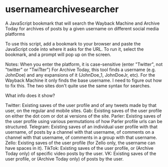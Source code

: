 # usernamearchivesearcher
A JavaScript bookmark that will search the Wayback Machine and Archive Today for archives of posts by a given username on different social media platforms

To use this script, add a bookmark to your browser and paste the JavaScript code into where it asks for the URL. To run it, select the bookmark, and a prompt will pop up on the screen.

Notes:
When you enter the platform, it is case-sensitive (enter "Twitter", not "twitter" or "TwiTter")
For Archive Today, this tool finds a username (e.g. JohnDoe) and any expansions of it (JohnDoe_1, JohnDoeJr, etc). For the Wayback Machine it only finds the base username. I need to figure out how to fix this. The two sites don't quite use the same syntax for searches.

What info does it show?

Twitter: Existing saves of the user profile and of any tweets made by that user, on the regular and mobile sites.
Gab: Existing saves of the user profile on either the dot com or dot ai versions of the site.
Parler: Existing saves of the user profile using various permutations of how Parler profile urls can be structured.
Telegram: Existing saves of an individual user profile with that username, of posts by a channel with that username, of comments on a channel with that username, of comments in a group with that username.
Zello: Existing saves of the user profile (for Zello only, the username can have spaces in it).
TikTok: Existing saves of the user profile, or (Archive Today only) of specific video posts by the user.
VK: Existing saves of the user profile, or (Archive Today only) of posts by the user.
